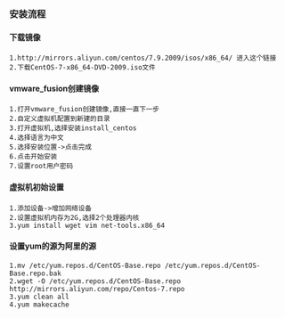 ### 安装流程

#### 下载镜像
```
1.http://mirrors.aliyun.com/centos/7.9.2009/isos/x86_64/ 进入这个链接
2.下载CentOS-7-x86_64-DVD-2009.iso文件
```
#### vmware_fusion创建镜像
```
1.打开vmware_fusion创建镜像,直接一直下一步
2.自定义虚拟机配置到新建的目录
3.打开虚拟机,选择安装install_centos
4.选择语言为中文
5.选择安装位置->点击完成
6.点击开始安装
7.设置root用户密码
```
#### 虚拟机初始设置
```
1.添加设备->增加网络设备
2.设置虚拟机内存为2G,选择2个处理器内核
3.yum install wget vim net-tools.x86_64
```
#### 设置yum的源为阿里的源
```
1.mv /etc/yum.repos.d/CentOS-Base.repo /etc/yum.repos.d/CentOS-Base.repo.bak
2.wget -O /etc/yum.repos.d/CentOS-Base.repo http://mirrors.aliyun.com/repo/Centos-7.repo
3.yum clean all
4.yum makecache
```
